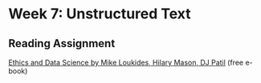 # Week 7: Unstructured Text

## Reading Assignment

[Ethics and Data Science by Mike Loukides, Hilary Mason, DJ Patil](https://www.amazon.com/Ethics-Data-Science-Mike-Loukides-ebook/dp/B07GTC8ZN7) (free e-book)
